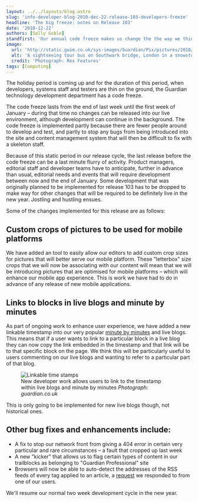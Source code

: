 ```yaml
---
layout: ../../layouts/blog.astro
slug: 'info-developer-blog-2010-dec-22-release-103-developers-freeze'
headline: 'The big freeze: notes on Release 103'
date: '2010-12-22'
authors: [Sally Goble]
standfirst: 'Our annual code freeze makes us change the the way we think about what will go into our pre Christmas release, updating our core content management and delivery system. Here are some of the pre code freeze changes we''ve made'
image:
  url: 'http://static.guim.co.uk/sys-images/Guardian/Pix/pictures/2010/12/19/1292768167209/A-sightseeing-tour-bus-on-004.jpg'
  alt: 'A sightseeing tour bus on Southwark bridge, London in a snowstorm.'
  credit: 'Photograph: Rex Features'
tags: [Computing]
---
```


The holiday period is coming up and for the duration of this period, when developers, systems staff and testers are thin on the ground, the Guardian technology development department has a code freeze.

The code freeze lasts from the end of last week until the first week of January – during that time no changes can be released into our live environment, although development can continue in the background. The code freeze is implemented partly because there are fewer people around to develop and test, and partly to stop any bugs from being introduced into the site and content management system that will then be difficult to fix with a skeleton staff.

Because of this static period in our release cycle, the last release before the code freeze can be a last minute flurry of activity. Product managers, editorial staff and developer teams have to anticipate, further in advance than usual, editorial needs and events that will require development between now and the end of January. Some development that was originally planned to be implemented for release 103 has to be dropped to make way for other changes that will be required to be definitely live in the new year. Jostling and hustling ensues.

Some of the changes implemented for this release are as follows:

Custom crops of pictures to be used for mobile platforms
--------------------------------------------------------

We have added an tool to easily allow our editors to add custom crop sizes for pictures that will better serve our mobile platform. These "letterbox" size crops that we will now be associating with our content will mean that we will be introducing pictures that are optimised for mobile platforms – which will enhance our mobile app experience. This is work we have had to do in advance of any release of new mobile applications.

Links to blocks in live blogs and minute by minutes
---------------------------------------------------

As part of ongoing work to enhance user experience, we have added a new linkable timestamp into our very popular [minute by minutes](http://www.guardian.co.uk/tone/minutebyminute) and live blogs. This means that if a user wants to link to a particular block in a live blog they can now copy the link embedded in the timestamp and that link will be to that specific block on the page. We think this will be particularly useful to users commenting on our live blogs and wanting to refer to a particular part of that blog.


   <figure>
   <img alt="Linkable time stamps" src="https://i.guim.co.uk/img/static/sys-images/Guardian/Pix/pictures/2010/12/16/1292495713322/LiveBlogLink.jpg?width=620&quality=45&auto=format&fit=max&dpr=2&s=98e0a9cb657174cd55cb810c5302727a" loading="lazy" />
   <figcaption>
     New developer work allows users to link to the timestamp within live blogs and minute by minutes
    <i>Photograph: guardian.co.uk</i>
    </figcaption>
    </figure>

This is only going to be implemented for new live blogs though, not historical ones.

Other bug fixes and enhancements include:
-----------------------------------------

*   A fix to stop our network front from giving a 404 error in certain very particular and rare circumstances – a fault that cropped up last week
*   A new "kicker" that allows us to flag certain types of content in our trailblocks as belonging to "Guardian Professional" site
*   Browsers will now be able to auto-detect the addresses of the RSS feeds of every tag applied to an article, a [request](http://www.guardian.co.uk/discussion/comment-permalink/8628807) we responded to from one of our users.

We'll resume our normal two week development cycle in the new year.
